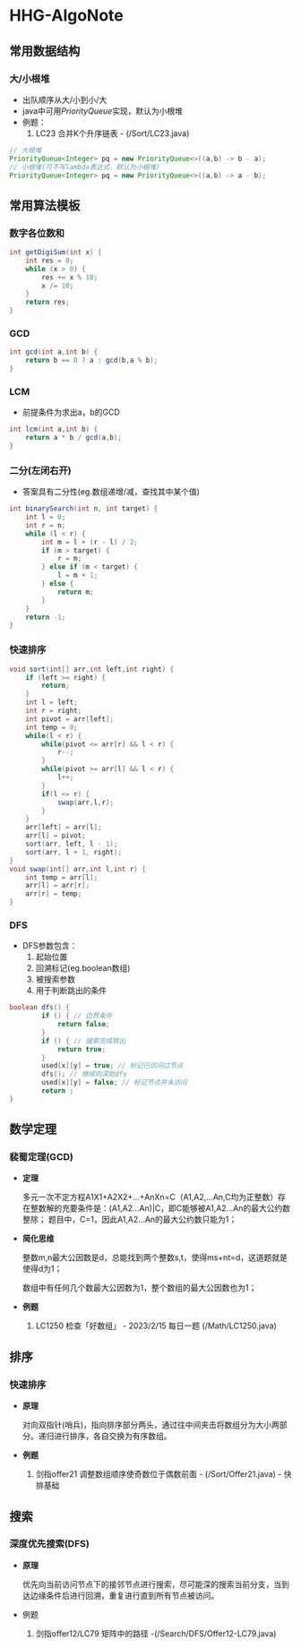 # HHG-AlgoNote

## 常用数据结构

### 大/小根堆

- 出队顺序从大/小到小/大
- java中可用*PriorityQueue*实现，默认为小根堆
- 例题：
  1. LC23 合并K个升序链表 - (/Sort/LC23.java)

```java
// 大根堆
PriorityQueue<Integer> pq = new PriorityQueue<>((a,b) -> b - a);
// 小根堆(可不写lambda表达式，默认为小根堆)
PriorityQueue<Integer> pq = new PriorityQueue<>((a,b) -> a - b);
```



## 常用算法模板

### 数字各位数和

```java
int getDigiSum(int x) {
    int res = 0;
    while (x > 0) {
        res += x % 10;
        x /= 10;
    }
    return res;
}
```



### GCD

```java
int gcd(int a,int b) {
    return b == 0 ? a : gcd(b,a % b);
}
```

### LCM

- 前提条件为求出a，b的GCD

```java
int lcm(int a,int b) {
    return a * b / gcd(a,b);
}
```

### 二分(左闭右开)

- 答案具有二分性(eg.数组递增/减，查找其中某个值)

```java
int binarySearch(int n, int target) {
    int l = 0;
    int r = n;
    while (l < r) {
        int m = l + (r - l) / 2;
        if (m > target) {
            r = m;
        } else if (m < target) {
            l = m + 1;
        } else {
            return m;
        }
    }
    return -1;
}
```

### 快速排序

```java
void sort(int[] arr,int left,int right) {
    if (left >= right) {
        return;
    }
    int l = left;
    int r = right;
	int pivot = arr[left];
	int temp = 0;
	while(l < r) {
		while(pivot <= arr[r] && l < r) {
			r--;
		}
		while(pivot >= arr[l] && l < r) {
			l++;
		}
		if(l <= r) {
			swap(arr,l,r);
		}
	}
    arr[left] = arr[l];
	arr[l] = pivot;
	sort(arr, left, l - 1);
	sort(arr, l + 1, right);
}
void swap(int[] arr,int l,int r) {
    int temp = arr[l];
    arr[l] = arr[r];
    arr[r] = temp;
}
```

### DFS

- DFS参数包含：
  1. 起始位置
  2. 回溯标记(eg.boolean数组)
  3. 被搜索参数
  4. 用于判断跳出的条件

```java
boolean dfs() {
		if () { // 边界条件
			return false;
		}
		if () { // 搜索完成跳出
			return true;
		}
		used[x][y] = true; // 标记已访问过节点
		dfs(); // 继续向深处dfs
		used[x][y] = false; // 标记节点并未访问
		return ;
}
```





## 数学定理

### 裴蜀定理(GCD)

- **定理**

  多元一次不定方程A1X1+A2X2+...+AnXn=C（A1,A2,...An,C均为正整数）存在整数解的充要条件是：(A1,A2...An)|C，即C能够被A1,A2...An的最大公约数整除；
  题目中，C=1，因此A1,A2...An的最大公约数只能为1；

- **简化思维**

  整数m,n最大公因数是d，总能找到两个整数s,t，使得ms+nt=d，这道题就是使得d为1；

  数组中有任何几个数最大公因数为1，整个数组的最大公因数也为1；

- **例题**
  1. LC1250 检查「好数组」 - 2023/2/15 每日一题 (/Math/LC1250.java)



## 排序

### 快速排序

- **原理**

  对向双指针(哨兵)，指向排序部分两头，通过往中间夹击将数组分为大小两部分。递归进行排序，各自交换为有序数组。

- **例题**
  1. 剑指offer21 调整数组顺序使奇数位于偶数前面 - (/Sort/Offer21.java) - 快排基础



## 搜索

### 深度优先搜索(DFS)

- **原理**

  优先向当前访问节点下的接邻节点进行搜索，尽可能深的搜索当前分支，当到达边缘条件后进行回溯，重复进行直到所有节点被访问。

- 例题

  1. 剑指offer12/LC79 矩阵中的路径 -(/Search/DFS/Offer12-LC79.java)

